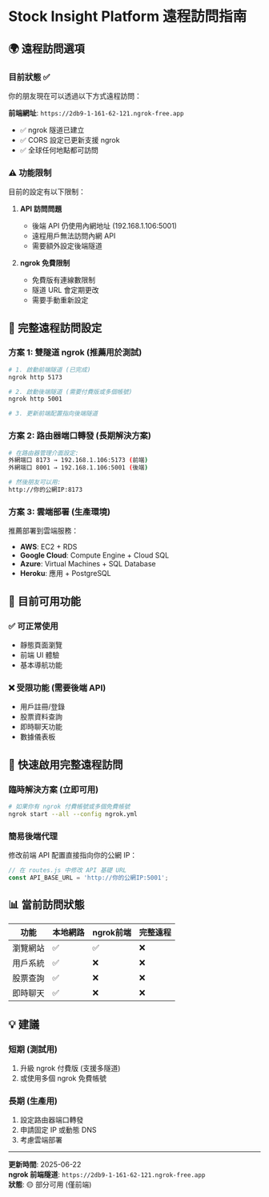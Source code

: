 # Stock Insight Platform 遠程訪問指南

## 🌍 遠程訪問選項

### 目前狀態 ✅
你的朋友現在可以透過以下方式遠程訪問：

**前端網址**: `https://2db9-1-161-62-121.ngrok-free.app`
- ✅ ngrok 隧道已建立
- ✅ CORS 設定已更新支援 ngrok
- ✅ 全球任何地點都可訪問

### ⚠️ 功能限制
目前的設定有以下限制：

1. **API 訪問問題**
   - 後端 API 仍使用內網地址 (192.168.1.106:5001)
   - 遠程用戶無法訪問內網 API
   - 需要額外設定後端隧道

2. **ngrok 免費限制**
   - 免費版有連線數限制
   - 隧道 URL 會定期更改
   - 需要手動重新設定

## 🔧 完整遠程訪問設定

### 方案 1: 雙隧道 ngrok (推薦用於測試)

```bash
# 1. 啟動前端隧道 (已完成)
ngrok http 5173

# 2. 啟動後端隧道 (需要付費版或多個帳號)
ngrok http 5001

# 3. 更新前端配置指向後端隧道
```

### 方案 2: 路由器端口轉發 (長期解決方案)

```bash
# 在路由器管理介面設定:
外網端口 8173 → 192.168.1.106:5173 (前端)
外網端口 8001 → 192.168.1.106:5001 (後端)

# 然後朋友可以用:
http://你的公網IP:8173
```

### 方案 3: 雲端部署 (生產環境)

推薦部署到雲端服務：
- **AWS**: EC2 + RDS
- **Google Cloud**: Compute Engine + Cloud SQL
- **Azure**: Virtual Machines + SQL Database
- **Heroku**: 應用 + PostgreSQL

## 📱 目前可用功能

### ✅ 可正常使用
- 靜態頁面瀏覽
- 前端 UI 體驗
- 基本導航功能

### ❌ 受限功能 (需要後端 API)
- 用戶註冊/登錄
- 股票資料查詢
- 即時聊天功能
- 數據儀表板

## 🚀 快速啟用完整遠程訪問

### 臨時解決方案 (立即可用)
```bash
# 如果你有 ngrok 付費帳號或多個免費帳號
ngrok start --all --config ngrok.yml
```

### 簡易後端代理
修改前端 API 配置直接指向你的公網 IP：

```javascript
// 在 routes.js 中修改 API 基礎 URL
const API_BASE_URL = 'http://你的公網IP:5001';
```

## 📊 當前訪問狀態

| 功能 | 本地網路 | ngrok前端 | 完整遠程 |
|------|----------|-----------|----------|
| 瀏覽網站 | ✅ | ✅ | ❌ |
| 用戶系統 | ✅ | ❌ | ❌ |
| 股票查詢 | ✅ | ❌ | ❌ |
| 即時聊天 | ✅ | ❌ | ❌ |

## 💡 建議

### 短期 (測試用)
1. 升級 ngrok 付費版 (支援多隧道)
2. 或使用多個 ngrok 免費帳號

### 長期 (生產用)
1. 設定路由器端口轉發
2. 申請固定 IP 或動態 DNS
3. 考慮雲端部署

---

**更新時間**: 2025-06-22  
**ngrok 前端隧道**: `https://2db9-1-161-62-121.ngrok-free.app`  
**狀態**: 🟡 部分可用 (僅前端) 